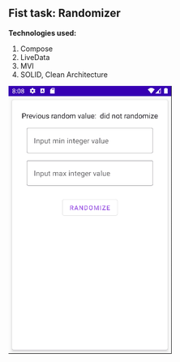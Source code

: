 ## Fist task: Randomizer

**Technologies used:**

1. Compose
2. LiveData
3. MVI
4. SOLID, Clean Architecture

<img alt="RandomizeComposeDemo" src="https://github.com/aleh-god/compose-school-fist-task/blob/master/RandomizeComposeDemo.gif" />
